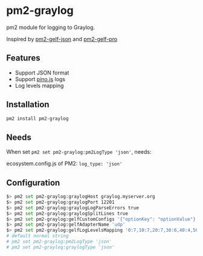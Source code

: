 # pm2-graylog

pm2 module for logging to Graylog.

Inspired by [pm2-gelf-json](https://github.com/art-ws/pm2-gelf-json) and [pm2-gelf-pro](https://github.com/sethblack/pm2-gelf-pro)

## Features

- Support JSON format
- Support [pino.js](https://github.com/pinojs/pino) logs
- Log levels mapping

## Installation

```sh
pm2 install pm2-graylog
```

## Needs

When set `pm2 set pm2-graylog:pm2LogType 'json'`, needs:

ecosystem.config.js of PM2: `log_type: 'json'`

## Configuration

```sh
$> pm2 set pm2-graylog:graylogHost graylog.myserver.org
$> pm2 set pm2-graylog:graylogPort 12201
$> pm2 set pm2-graylog:graylogLogParseErrors true
$> pm2 set pm2-graylog:graylogSplitLines true
$> pm2 set pm2-graylog:gelfCustomConfigs '{"optionKey": "optionValue"}'
$> pm2 set pm2-graylog:gelfAdapterName 'udp'
$> pm2 set pm2-graylog:gelfLogLevelsMapping '0:7,10:7,20:7,30:6,40:4,50:3,60:0'
# default normal string
# pm2 set pm2-graylog:pm2LogType 'json'
# pm2 set pm2-graylog:graylogType 'json'
```
